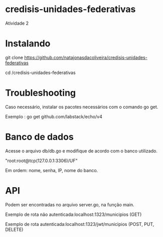 # credisis-unidades-federativas
Atividade 2 

# Instalando
git clone https://github.com/natajonasdacoliveira/credisis-unidades-federativas

cd /credisis-unidades-federativas

# Troubleshooting
Caso necessário, instalar os pacotes necessários com o comando go get.

Exemplo : go get github.com/labstack/echo/v4

# Banco de dados
Acesse o arquivo db/db.go e modifique de acordo com o banco utilizado.

"root:root@tcp(127.0.0.1:3306)/UF"

Em ordem: nome, senha, IP, nome do banco.

# API
Podem ser encontradas no arquivo server.go, na função main.

Exemplo de rota não autenticada:localhost:1323/municipios (GET)

Exemplo de rota autenticada:localhost:1323/jwt/municipios (POST, PUT, DELETE)
